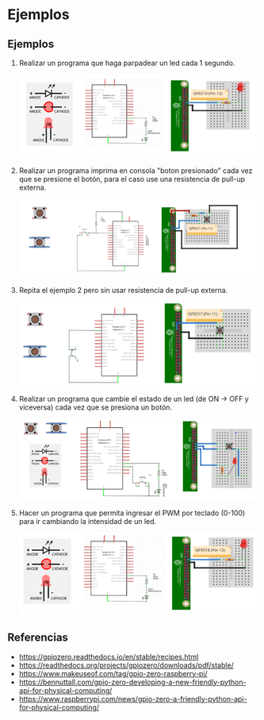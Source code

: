 # Ejemplos


## Ejemplos

1. Realizar un programa que haga parpadear un led cada 1 segundo. 
   
   <p align = "center">
   <img src = "example1_gpio.png">
   </p>

2. Realizar un programa imprima en consola "boton presionado" cada vez que se presione el botón, para el caso use una resistencia de pull-up externa. 
   
   <p align = "center">
   <img src = "example2_gpio.png">
   </p>

3. Repita el ejemplo 2 pero sin usar resistencia de pull-up externa.
   
   <p align = "center">
   <img src = "example3_gpio.png">
   </p>

4. Realizar un programa que cambie el estado de un led (de ON → OFF y viceversa) cada vez que se presiona un botón. 
   
   <p align = "center">
   <img src = "example4_gpio.png">
   </p>

5. Hacer un programa que permita ingresar el PWM por teclado (0-100) para ir cambiando la intensidad de un led.

   <p align = "center">
   <img src = "example5_gpio.png">
   </p> 

## Referencias

* https://gpiozero.readthedocs.io/en/stable/recipes.html
* https://readthedocs.org/projects/gpiozero/downloads/pdf/stable/
* https://www.makeuseof.com/tag/gpio-zero-raspberry-pi/
* https://bennuttall.com/gpio-zero-developing-a-new-friendly-python-api-for-physical-computing/
* https://www.raspberrypi.com/news/gpio-zero-a-friendly-python-api-for-physical-computing/
